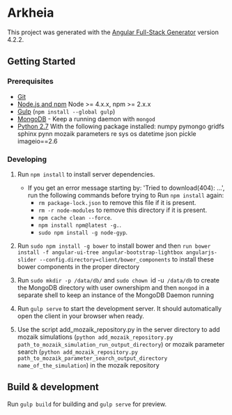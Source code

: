 # Arkheia

This project was generated with the [Angular Full-Stack Generator](https://github.com/DaftMonk/generator-angular-fullstack) version 4.2.2.

## Getting Started

### Prerequisites

- [Git](https://git-scm.com/)
- [Node.js and npm](nodejs.org) Node >= 4.x.x, npm >= 2.x.x
- [Gulp](http://gulpjs.com/) (`npm install --global gulp`)
- [MongoDB](https://www.mongodb.org/) - Keep a running daemon with `mongod`
- [Python 2.7](https://www.python.org/download/releases/2.7/) With the following package installed: numpy pymongo gridfs sphinx pynn mozaik parameters re sys os datetime json pickle imageio==2.6

### Developing

1. Run `npm install` to install server dependencies.
	* If you get an error message starting by: 'Tried to download(404): ...', run the following commands before trying to Run `npm install` again:
		* `rm package-lock.json` to remove this file if it is present.
		* `rm -r node-modules` to remove this directory if it is present.
		* `npm cache clean --force`.
		* `npm install npm@latest -g.`.
		* `sudo npm install -g node-gyp`.

2. Run `sudo npm install -g bower` to install bower and then `run bower install -f angular-ui-tree angular-bootstrap-lightbox angularjs-slider --config.directory=client/bower_components` to install these bower components in the proper directory

3. Run `sudo mkdir -p /data/db/` and `sudo chown `id -u` /data/db` to create the MongoDB directory with user ownershipm and then `mongod` in a separate shell to keep an instance of the MongoDB Daemon running

4. Run `gulp serve` to start the development server. It should automatically open the client in your browser when ready.

5. Use the script add_mozaik_repository.py in the server directory to add mozaik simulations (`python add_mozaik_repository.py path_to_mozaik_simulation_run_output_directory`) or mozaik parameter search (`python add_mozaik_repository.py path_to_mozaik_parameter_search_output_directory name_of_the_simulation`) in the mozaik repository

## Build & development

Run `gulp build` for building and `gulp serve` for preview.
